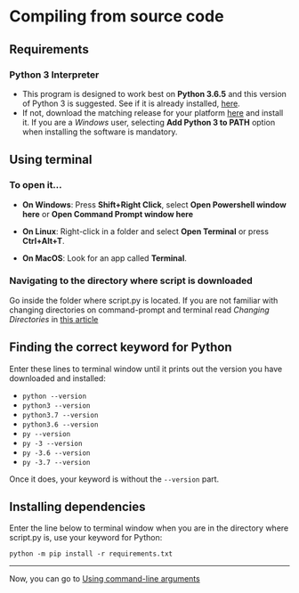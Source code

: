 # Compiling from source code
## Requirements
### Python 3 Interpreter
- This program is designed to work best on **Python 3.6.5** and this version of Python 3 is suggested. See if it is already installed, [here](#finding-the-correct-keyword-for-python).  
- If not, download the matching release for your platform [here](https://www.python.org/downloads/) and install it. If you are a *Windows* user, selecting **Add Python 3 to PATH** option when installing the software is mandatory.   

## Using terminal
### To open it...
-  **On Windows**: Press **Shift+Right Click**, select **Open Powershell window here** or **Open Command Prompt window here**
  
- **On Linux**: Right-click in a folder and select **Open Terminal** or press **Ctrl+Alt+T**.
  
- **On MacOS**: Look for an app called **Terminal**.
  
### Navigating to the directory where script is downloaded
Go inside the folder where script.py is located. If you are not familiar with changing directories on command-prompt and terminal read *Changing Directories* in [this article](https://lifehacker.com/5633909/who-needs-a-mouse-learn-to-use-the-command-line-for-almost-anything)

## Finding the correct keyword for Python
Enter these lines to terminal window until it prints out the version you have downloaded and installed:
  
- `python --version`
- `python3 --version`
- `python3.7 --version`
- `python3.6 --version`
- `py --version`
- `py -3 --version`
- `py -3.6 --version`
- `py -3.7 --version`
  
Once it does, your keyword is without the `--version` part. 

## Installing dependencies
Enter the line below to terminal window when you are in the directory where script.py is, use your keyword for Python:
```console
python -m pip install -r requirements.txt
```
  
---
  
Now, you can go to [Using command-line arguments](COMMAND_LINE_ARGUMENTS.md)
